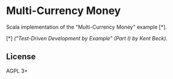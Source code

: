 # Multi-Currency Money

Scala implementation of the "Multi-Currency Money" example [*].

[*] _("Test-Driven Development by Example" (Part I) by Kent Beck)_.


## License

AGPL 3+
